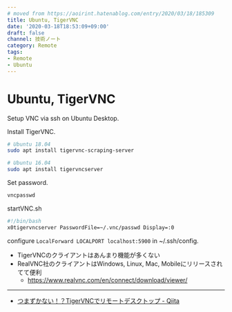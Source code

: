 ```yaml
---
# moved from https://aoirint.hatenablog.com/entry/2020/03/18/185309
title: Ubuntu, TigerVNC
date: '2020-03-18T18:53:09+09:00'
draft: false
channel: 技術ノート
category: Remote
tags:
- Remote
- Ubuntu
---
```

# Ubuntu, TigerVNC

Setup VNC via ssh on Ubuntu Desktop.

Install TigerVNC.
```sh
# Ubuntu 18.04
sudo apt install tigervnc-scraping-server

# Ubuntu 16.04
sudo apt install tigervncserver
```

Set password.
```sh
vncpasswd
```

startVNC.sh
```sh
#!/bin/bash
x0tigervncserver PasswordFile=~/.vnc/passwd Display=:0
```

configure `LocalForward LOCALPORT localhost:5900` in ~/.ssh/config.

- TigerVNCのクライアントはあんまり機能が多くない
- RealVNC社のクライアントはWindows, Linux, Mac, Mobileにリリースされてて便利
    - https://www.realvnc.com/en/connect/download/viewer/

---

- [つまずかない！？TigerVNCでリモートデスクトップ - Qiita](https://qiita.com/Tats_U_/items/c170f61a5e03ae045128)
